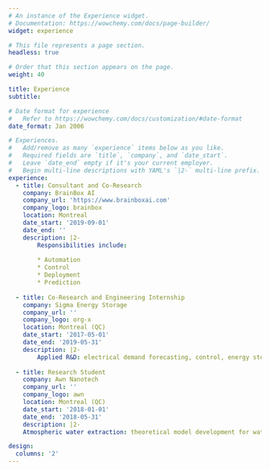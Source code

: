 ```yaml
---
# An instance of the Experience widget.
# Documentation: https://wowchemy.com/docs/page-builder/
widget: experience

# This file represents a page section.
headless: true

# Order that this section appears on the page.
weight: 40

title: Experience
subtitle:

# Date format for experience
#   Refer to https://wowchemy.com/docs/customization/#date-format
date_format: Jan 2006

# Experiences.
#   Add/remove as many `experience` items below as you like.
#   Required fields are `title`, `company`, and `date_start`.
#   Leave `date_end` empty if it's your current employer.
#   Begin multi-line descriptions with YAML's `|2-` multi-line prefix.
experience:
  - title: Consultant and Co-Research
    company: BrainBox AI
    company_url: 'https://www.brainboxai.com'
    company_logo: brainbox
    location: Montreal
    date_start: '2019-09-01'
    date_end: ''
    description: |2-
        Responsibilities include:
        
        * Automation
        * Control
        * Deployment
        * Prediction
        
  - title: Co-Research and Engineering Internship
    company: Sigma Energy Storage
    company_url: ''
    company_logo: org-x
    location: Montreal (QC)
    date_start: '2017-05-01'
    date_end: '2019-05-31'
    description: |2-
        Applied R&D: electrical demand forecasting, control, energy storage, energy markets and arbitraging.
    
  - title: Research Student
    company: Awn Nanotech
    company_url: ''
    company_logo: awn
    location: Montreal (QC)
    date_start: '2018-01-01'
    date_end: '2018-05-31'
    description: |2-
    Atmospheric water extraction: theoretical model development for water nucleation on a functionalized carbon #nanotubes membrane.

design:
  columns: '2'
---
```

